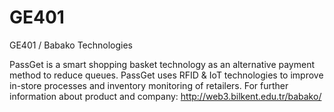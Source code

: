 # GE401
GE401 / Babako Technologies

PassGet is a smart shopping basket technology as an alternative payment method to reduce queues.
PassGet uses RFID & IoT technologies to improve in-store processes and inventory monitoring of retailers.
For further information about product and company: http://web3.bilkent.edu.tr/babako/
